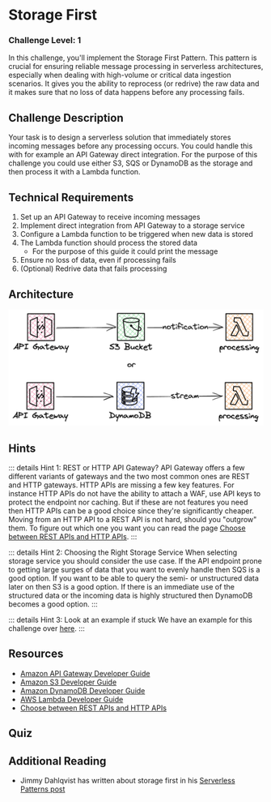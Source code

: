 <script setup>
import Quiz from "../../../components/Quiz.vue"
</script>

# Storage First

### Challenge Level: 1

In this challenge, you'll implement the Storage First Pattern.
This pattern is crucial for ensuring reliable message processing in serverless architectures, especially when dealing with high-volume or critical data ingestion scenarios.
It gives you the ability to reprocess (or redrive) the raw data and it makes sure that no loss of data happens before any processing fails.

## Challenge Description

Your task is to design a serverless solution that immediately stores incoming messages before any processing occurs. You could handle this with for example an API Gateway direct integration. For the purpose of this challenge you could use either S3, SQS or DynamoDB as the storage and then process it with a Lambda function.

## Technical Requirements

1. Set up an API Gateway to receive incoming messages
2. Implement direct integration from API Gateway to a storage service
3. Configure a Lambda function to be triggered when new data is stored
4. The Lambda function should process the stored data
    * For the purpose of this guide it could print the message
5. Ensure no loss of data, even if processing fails
6. (Optional) Redrive data that fails processing

## Architecture

![Architecture Diagram](./storage-first.png)

## Hints

::: details Hint 1: REST or HTTP API Gateway?
API Gateway offers a few different variants of gateways and the two most common ones are REST and HTTP gateways.
HTTP APIs are missing a few key features.
For instance HTTP APIs do not have the ability to attach a WAF, use API keys to protect the endpoint nor caching.
But if these are not features you need then HTTP APIs can be a good choice since they're significantly cheaper.
Moving from an HTTP API to a REST API is not hard, should you "outgrow" them.
To figure out which one you want you can read the page [Choose between REST APIs and HTTP APIs](https://docs.aws.amazon.com/apigateway/latest/developerguide/http-api-vs-rest.html).
:::

::: details Hint 2: Choosing the Right Storage Service
When selecting storage service you should consider the use case.
If the API endpoint prone to getting large surges of data that you want to evenly handle then SQS is a good option.
If you want to be able to query the semi- or unstructured data later on then S3 is a good option.
If there is an immediate use of the structured data or the incoming data is highly structured then DynamoDB becomes a good option.
:::

::: details Hint 3: Look at an example if stuck
We have an example for this challenge over [here](https://github.com/elva-labs/braincells/tree/main/examples/serverless-challenges/event-driven/storage-first).
:::

## Resources

- [Amazon API Gateway Developer Guide](https://docs.aws.amazon.com/apigateway/latest/developerguide/welcome.html)
- [Amazon S3 Developer Guide](https://docs.aws.amazon.com/AmazonS3/latest/dev/Welcome.html)
- [Amazon DynamoDB Developer Guide](https://docs.aws.amazon.com/amazondynamodb/latest/developerguide/Introduction.html)
- [AWS Lambda Developer Guide](https://docs.aws.amazon.com/lambda/latest/dg/welcome.html)
- [Choose between REST APIs and HTTP APIs](https://docs.aws.amazon.com/apigateway/latest/developerguide/http-api-vs-rest.html)

## Quiz

<Quiz 
  question="What is the main benefit of the Storage First Pattern?"
  :answers="['Faster message processing', 'Guaranteed message delivery', 'Reduced costs', 'Simplified architecture']"
  :correctAnswer="1"
  :answerInfo="[
    'While it can potentially improve processing speed in some scenarios, this is not the main benefit of the Storage First Pattern.',
    'Correct! The Storage First Pattern ensures that messages are stored durably before processing, guaranteeing that no messages are lost even if processing fails.',
    'While it can potentially reduce costs in some scenarios, this is not the main benefit of the Storage First Pattern.',
    'The Storage First Pattern may actually add some complexity to the architecture, but the benefits often outweigh this.'
    ]"
/>

<Quiz 
  question="What AWS feature can be used to automatically trigger a Lambda function when a new object is added to S3?"
  :answers="['S3 Event Notifications', 'S3 Lifecycle Policies', 'S3 Replication', 'S3 Versioning']"
  :correctAnswer="0"
  :answerInfo="[
    'Correct! S3 Event Notifications can be configured to automatically trigger a Lambda function when new objects are added to a bucket.',
    'S3 Lifecycle Policies are used for managing the lifecycle of objects in S3, not for triggering Lambda functions.',
    'S3 Replication is used for copying objects between buckets, not for triggering Lambda functions.',
    'S3 Versioning is used for keeping multiple versions of an object, not for triggering Lambda functions.'
    ]"
/>

<Quiz 
  question="Which feature of DynamoDB can be used to trigger a Lambda function when data is added or modified?"
  :answers="['DynamoDB Accelerator (DAX)', 'DynamoDB Streams', 'DynamoDB Global Tables', 'DynamoDB Transactions']"
  :correctAnswer="1"
  :answerInfo="[
  'DAX is an in-memory cache for DynamoDB, not a triggering mechanism.',
  'Correct! DynamoDB Streams can capture table activity and trigger Lambda functions in response to data modifications.',
  'Global Tables is a multi-region replication feature, not related to triggering Lambda functions.',
  'Transactions ensure the atomicity of operations but don\'t provide a mechanism for triggering Lambda functions.'
  ]"
/>

## Additional Reading

* Jimmy Dahlqvist has written about storage first in his [Serverless Patterns post](https://jimmydqv.com/serverless-patterns/)
